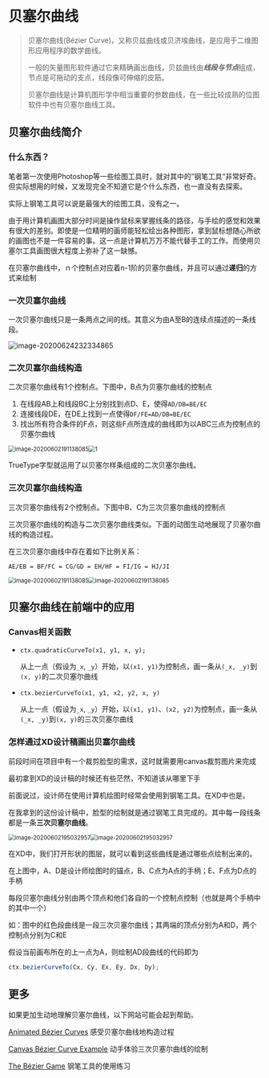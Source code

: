 # 贝塞尔曲线

> 贝塞尔曲线(Bézier Curve)，又称贝兹曲线或贝济埃曲线，是应用于二维图形应用程序的数学曲线。
>
> 一般的矢量图形软件通过它来精确画出曲线，贝兹曲线由***线段与节点***组成，节点是可拖动的支点，线段像可伸缩的皮筋。
>
> 贝塞尔曲线是计算机图形学中相当重要的参数曲线，在一些比较成熟的位图软件中也有贝塞尔曲线工具。

## 贝塞尔曲线简介

### 什么东西？

笔者第一次使用Photoshop等一些绘图工具时，就对其中的”钢笔工具“非常好奇。但实际想用的时候，又发现完全不知道它是个什么东西，也一直没有去探索。

实际上钢笔工具可以说是最强大的绘图工具，没有之一。

由于用计算机画图大部分时间是操作鼠标来掌握线条的路径，与手绘的感觉和效果有很大的差别。即使是一位精明的画师能轻松绘出各种图形，拿到鼠标想随心所欲的画图也不是一件容易的事。这一点是计算机万万不能代替手工的工作。而使用贝塞尔工具画图很大程度上弥补了这一缺憾。

在贝塞尔曲线中，ｎ个控制点对应着n-1阶的贝塞尔曲线，并且可以通过**递归**的方式来绘制

### 一次贝塞尔曲线

一次贝塞尔曲线只是一条两点之间的线。其意义为由A至B的连续点描述的一条线段。

![image-20200624232334865](http://shaw.wang:9888/images/2020/06/24/image-20200624232334865.png)



### 二次贝塞尔曲线构造

二次贝塞尔曲线有1个控制点。下图中，B点为贝塞尔曲线的控制点

1. 在线段AB上和线段BC上分别找到点D、E，使得`AD/DB=BE/EC`
2. 连接线段DE，在DE上找到一点使得`DF/FE=AD/DB=BE/EC`
3. 找出所有符合条件的F点，则这些F点所连成的曲线即为以ABC三点为控制点的贝塞尔曲线



<img src="http://shaw.wang:9888/images/2020/06/02/image-20200602191138085.png" alt="image-20200602191138085" style="zoom:80%;" /><img src="http://shaw.wang:9888/images/2020/06/02/1.gif" alt="1" style="zoom:80%;" />

TrueType字型就运用了以贝塞尔样条组成的二次贝塞尔曲线。

### 三次贝塞尔曲线构造

三次贝塞尔曲线有2个控制点。下图中B、C为三次贝塞尔曲线的控制点

三次贝塞尔曲线的构造与二次贝塞尔曲线类似。下面的动图生动地展现了贝塞尔曲线的构造过程。

在三次贝塞尔曲线中存在着如下比例关系：

`AE/EB = BF/FC = CG/GD = EH/HF = FI/IG = HJ/JI`

<img src="http://shaw.wang:9888/images/2020/06/02/image-20200602193542697.png" alt="image-20200602191138085" style="zoom:80%;" /><img src="http://shaw.wang:9888/images/2020/06/02/2.gif" alt="image-20200602191138085" style="zoom:80%;" />

## 贝塞尔曲线在前端中的应用

### Canvas相关函数

* `ctx.quadraticCurveTo(x1, y1, x, y);`

  从上一点（假设为`_x`, `_y`）开始，以`(x1, y1)`为控制点，画一条从`(_x, _y)`到`(x, y)`的二次贝塞尔曲线

* `ctx.bezierCurveTo(x1, y1, x2, y2, x, y)`

  从上一点（假设为`_x`, `_y`）开始，以`(x1, y1)`、`(x2, y2)`为控制点，画一条从`(_x, _y)`到`(x, y)`的三次贝塞尔曲线

### 怎样通过XD设计稿画出贝塞尔曲线

前段时间在项目中有一个裁剪脸型的需求，这时就需要用canvas裁剪图片来完成

最初拿到XD的设计稿的时候还有些茫然，不知道该从哪里下手

前面说过，设计师在使用计算机绘图时经常会使用到钢笔工具。在XD中也是。

在我拿到的这份设计稿中，脸型的绘制就是通过钢笔工具完成的。其中每一段线条都是一条**三次贝塞尔曲线**。

<img src="http://shaw.wang:9888/images/2020/06/02/image-20200602195032957.png" alt="image-20200602195032957" style="zoom:80%;" /><img src="http://shaw.wang:9888/images/2020/06/02/image-20200602195522237.png" alt="image-20200602195032957" style="zoom:80%;" />

在XD中，我们打开形状的图层，就可以看到这些曲线是通过哪些点绘制出来的。

在上图中，A、D是设计师绘图时的锚点，B、C点为A点的手柄；E、F点为D点的手柄

每段贝塞尔曲线分别由两个顶点和他们各自的一个控制点控制（也就是两个手柄中的其中一个）

如：图中的红色段曲线是一段三次贝塞尔曲线；其两端的顶点分别为A和D，两个控制点分别为C和E

假设当前画布所在的上一点为A，则绘制AD段曲线的代码即为

```Javascript
ctx.bezierCurveTo(Cx, Cy, Ex, Ey, Dx, Dy);
```

## 更多

如果更加生动地理解贝塞尔曲线，以下网站可能会起到帮助。

[Animated Bézier Curves](https://www.jasondavies.com/animated-bezier/) 感受贝塞尔曲线地构造过程

[Canvas Bézier Curve Example](http://blogs.sitepointstatic.com/examples/tech/canvas-curves/bezier-curve.html) 动手体验三次贝塞尔曲线的绘制

[The Bézier Game](https://bezier.method.ac/) 钢笔工具的使用练习



